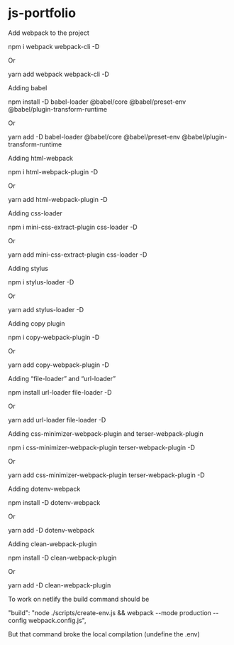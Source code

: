 # js-portfolio

Add webpack to the project

npm i webpack webpack-cli -D

Or

yarn add webpack webpack-cli -D


Adding babel

npm install -D babel-loader @babel/core @babel/preset-env @babel/plugin-transform-runtime

Or

yarn add -D babel-loader @babel/core @babel/preset-env @babel/plugin-transform-runtime


Adding html-webpack

npm i html-webpack-plugin -D

Or

yarn add html-webpack-plugin -D


Adding css-loader

npm i mini-css-extract-plugin css-loader -D

Or

yarn add mini-css-extract-plugin css-loader -D


Adding stylus

npm i stylus-loader -D

Or 

yarn add stylus-loader -D


Adding copy plugin

npm i copy-webpack-plugin -D

Or

yarn add copy-webpack-plugin -D



Adding “file-loader” and “url-loader”

npm install url-loader file-loader -D

Or

yarn add url-loader file-loader -D


Adding css-minimizer-webpack-plugin and terser-webpack-plugin

npm i css-minimizer-webpack-plugin terser-webpack-plugin -D


Or

yarn add css-minimizer-webpack-plugin terser-webpack-plugin -D


Adding dotenv-webpack

npm install -D dotenv-webpack

Or

yarn add -D dotenv-webpack


Adding clean-webpack-plugin

npm install -D clean-webpack-plugin

Or

yarn add -D clean-webpack-plugin


To work on netlify the build command should be

"build": "node ./scripts/create-env.js && webpack --mode production --config webpack.config.js",

But that command broke the local compilation (undefine the .env)